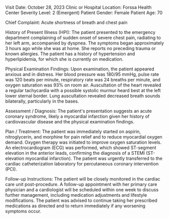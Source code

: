  Visit Date: October 28, 2023
Clinic or Hospital Location: Forssa Health Center
Severity Level: 2 (Emergent)
Patient Gender: Female
Patient Age: 70

Chief Complaint:
Acute shortness of breath and chest pain

History of Present Illness (HPI):
The patient presented to the emergency department complaining of sudden onset of severe chest pain, radiating to her left arm, accompanied by dyspnea. The symptoms began approximately 3 hours ago while she was at home. She reports no preceding trauma or known allergies. The patient has a history of hypertension and hyperlipidemia, for which she is currently on medication.

Physical Examination Findings:
Upon examination, the patient appeared anxious and in distress. Her blood pressure was 180/95 mmHg, pulse rate was 120 beats per minute, respiratory rate was 24 breaths per minute, and oxygen saturation was 93% on room air. Auscultation of the heart revealed a regular tachycardia with a possible systolic murmur heard best at the left lower sternal border. Lung auscultation revealed decreased breath sounds bilaterally, particularly in the bases.

Assessment / Diagnosis:
The patient's presentation suggests an acute coronary syndrome, likely a myocardial infarction given her history of cardiovascular disease and the physical examination findings.

Plan / Treatment:
The patient was immediately started on aspirin, nitroglycerin, and morphine for pain relief and to reduce myocardial oxygen demand. Oxygen therapy was initiated to improve oxygen saturation levels. An electrocardiogram (ECG) was performed, which showed ST-segment elevation in the anterior leads, confirming the diagnosis of a STEMI (ST-elevation myocardial infarction). The patient was urgently transferred to the cardiac catheterization laboratory for percutaneous coronary intervention (PCI).

Follow-up Instructions:
The patient will be closely monitored in the cardiac care unit post-procedure. A follow-up appointment with her primary care physician and a cardiologist will be scheduled within one week to discuss further management, including medication adjustments and lifestyle modifications. The patient was advised to continue taking her prescribed medications as directed and to return immediately if any worsening symptoms occur.